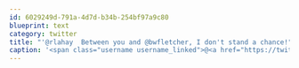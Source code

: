 ```yaml
---
id: 6029249d-791a-4d7d-b34b-254bf97a9c80
blueprint: text
category: twitter
title: "'@rlahay  Between you and @bwfletcher, I don't stand a chance!"
caption: '<span class="username username_linked">@<a href="https://twitter.com/rlahay" title="Ryan Lahay">rlahay</a></span>  Between you and @bwfletcher, I don''t stand a chance!'
---
```

